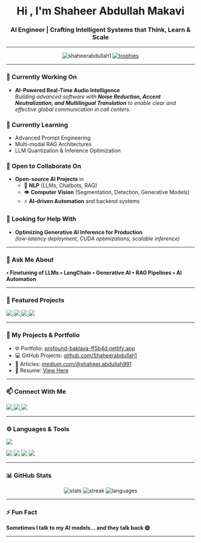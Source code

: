 <h1 align="center">Hi , I'm Shaheer Abdullah Makavi</h1>
<h3 align="center">AI Engineer | Crafting Intelligent Systems that Think, Learn & Scale</h3>

---

<p align="center">
  <img src="https://komarev.com/ghpvc/?username=shaheerabdullah1&label=Profile%20Views&color=0e75b6&style=flat" alt="shaheerabdullah1" />
  <a href="https://github.com/ryo-ma/github-profile-trophy">
    <img src="https://github-profile-trophy.vercel.app/?username=shaheerabdullah1&theme=gruvbox&margin-w=10&margin-h=10" alt="trophies" />
  </a>
</p>

---

### 🔭 Currently Working On
- **AI-Powered Real-Time Audio Intelligence**  
*Building advanced software with **Noise Reduction, Accent Neutralization, and Multilingual Translation** to enable clear and effective global communication in call centers.*

### 🌱 Currently Learning
- Advanced Prompt Engineering  
- Multi-modal RAG Architectures  
- LLM Quantization & Inference Optimization  

### 🤝 Open to Collaborate On
- **Open-source AI Projects** in  
  - 🧠 **NLP** (LLMs, Chatbots, RAG)  
  - 👁️ **Computer Vision** (Segmentation, Detection, Generative Models)  
  - ⚡ **AI-driven Automation** and backend systems  

### 👐 Looking for Help With
- **Optimizing Generative AI Inference for Production**  
  *(low-latency deployment, CUDA optimizations, scalable inference)*  

---

### 💬 Ask Me About
**• Finetuning of LLMs • LangChain • Generative AI • RAG Pipelines • AI Automation**

---

### 🚀 Featured Projects
<p align="left">
  <a href="https://github.com/Shaheerabdullah1/LLM-Secure">
    <img src="https://github-readme-stats.vercel.app/api/pin/?username=Shaheerabdullah1&repo=LLM-Secure&theme=tokyonight" />
  </a>
  <a href="https://github.com/Shaheerabdullah1/ASK-SQL">
    <img src="https://github-readme-stats.vercel.app/api/pin/?username=Shaheerabdullah1&repo=ASK-SQL&theme=tokyonight" />
  </a>
  <a href="https://github.com/Shaheerabdullah1/RAG-Langchian-CassandraDB-ChatPDF">
    <img src="https://github-readme-stats.vercel.app/api/pin/?username=Shaheerabdullah1&repo=RAG-Langchian-CassandraDB-ChatPDF&theme=tokyonight" />
  </a>
  <a href="https://github.com/Shaheerabdullah1/Machine-Learning-Projects/tree/main/Pneumonia-detection-system">
    <img src="https://github-readme-stats.vercel.app/api/pin/?username=Shaheerabdullah1&repo=Machine-Learning-Projects&theme=tokyonight&show_owner=true" />
  </a>
</p>

---

### 📂 My Projects & Portfolio
- 🌐 Portfolio: [profound-baklava-ff5b4d.netlify.app](https://profound-baklava-ff5b4d.netlify.app/)  
- 💻 GitHub Projects: [github.com/Shaheerabdullah1](https://github.com/Shaheerabdullah1)  
- 📝 Articles: [medium.com/@shaheer.abdullah991](https://medium.com/@shaheer.abdullah991)  
- 📄 Resume: [View Here](https://drive.google.com/file/d/1cJH6y1skT3KqcCWdmOePUGzPyNpcTtKa/view?usp=sharing)  

---

### 📫 Connect With Me
<p align="left">
<a href="https://linkedin.com/in/shaheer01/" target="blank">
  <img src="https://img.shields.io/badge/LinkedIn-0077B5?style=for-the-badge&logo=linkedin&logoColor=white"/>
</a>
<a href="https://kaggle.com/shaheerabdullah12" target="blank">
  <img src="https://img.shields.io/badge/Kaggle-20BEFF?style=for-the-badge&logo=kaggle&logoColor=white"/>
</a>
<a href="https://medium.com/@shaheer.abdullah991" target="blank">
  <img src="https://img.shields.io/badge/Medium-12100E?style=for-the-badge&logo=medium&logoColor=white"/>
</a>
</p>

---

### ⚙️ Languages & Tools
<p align="left">
  <img src="https://skillicons.dev/icons?i=python,pytorch,tensorflow,sklearn,docker,aws,gcp,postgres,mysql,mongodb,opencv,react,js,java,cpp,nginx,git,linux,fastapi,azure&perline=9" />
</p>

<p align="left">
  <img src="https://img.shields.io/badge/Unsloth%20(Finetuning)-FF6F61?style=for-the-badge&logo=python&logoColor=white"/>
  <img src="https://img.shields.io/badge/LangChain-1C1C1C?style=for-the-badge&logo=chainlink&logoColor=white"/>
  <img src="https://img.shields.io/badge/LangGraph-2E86C1?style=for-the-badge&logo=graph&logoColor=white"/>
  <img src="https://img.shields.io/badge/Databricks-FC3627?style=for-the-badge&logo=databricks&logoColor=white"/>
</p>

---

### 📊 GitHub Stats
<p align="center">
  <img src="https://github-readme-stats.vercel.app/api?username=shaheerabdullah1&show_icons=true&theme=tokyonight" alt="stats" />
  <img src="https://github-readme-streak-stats.herokuapp.com?user=shaheerabdullah1&theme=tokyonight" alt="streak" />
  <img src="https://github-readme-stats.vercel.app/api/top-langs/?username=shaheerabdullah1&layout=compact&theme=tokyonight" alt="languages" />
</p>

---

### ⚡ Fun Fact
**Sometimes I talk to my AI models… and they talk back 😅**

---
